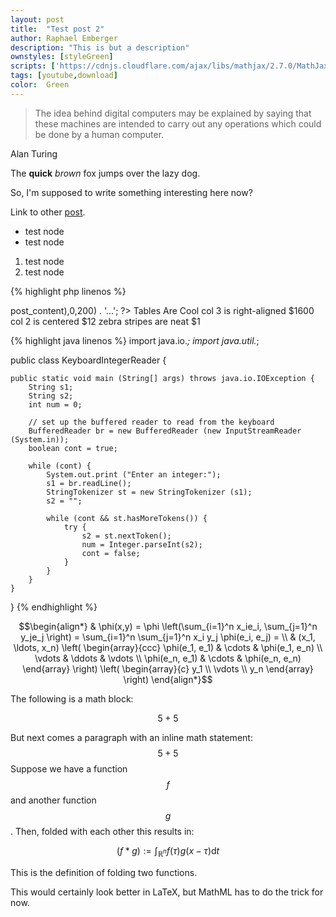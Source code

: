 ```yaml
---
layout: post
title:  "Test post 2"
author: Raphael Emberger
description: "This is but a description"
ownstyles: [styleGreen]
scripts: ['https://cdnjs.cloudflare.com/ajax/libs/mathjax/2.7.0/MathJax.js?config=TeX-AMS-MML_HTMLorMML']
tags: [youtube,download]
color:	Green
---
```

> The idea behind digital computers may be explained by saying that these machines are intended to carry out any operations which could be done by a human computer.

<footer>Alan Turing</footer>

The **quick** *brown* fox jumps over the lazy dog.

So, I'm supposed to write something interesting here now?

Link to other [post](/2017/04/04/testpost/).

- test node
- test node

1. test node
2. test node

<script src="https://gist.github.com/nmyers/d5d78fc32e458d309eab4fb89a258f1b.js"></script>

<script src="https://gist.github.com/martin056/0cb85ab4122daed285e34b49af16044e.js"></script>

{% highlight php linenos %}
<?php
function add_opengraph_markup() {
  if (is_single()) {
    global $post;
    $twitter_handle = '';
    $image = get_image(get_field('main_image'),'692x410');
    $description = substr(strip_tags($post->post_content),0,200) . '...';
?>
<meta property="og:title" content="<?php the_title(); ?>" />
<meta property="og:type" content="article" />
<meta property="og:image:url" content="<?=$image?>" />
<meta property="og:url" content="<?php the_permalink(); ?>" />
<meta property="og:description" content="<?=$description?>" />
<meta property="og:site_name" content="<?=get_bloginfo('name')?>" />

<meta name="twitter:card" content="summary_large_image">
<meta name="twitter:site" content="@<?=$twitter_handle?>">
<meta name="twitter:title" content="<?php the_title(); ?>">
<meta name="twitter:description" content="<?=$description?>">
<meta name="twitter:image" content="<?=$image?>">
<?php
  }
}
add_action('wp_head', 'add_opengraph_markup');
{% endhighlight %}

| Tables        | Are           | Cool  |
| ------------- |:-------------:| -----:|
| col 3 is      | right-aligned | $1600 |
| col 2 is      | centered      |   $12 |
| zebra stripes | are neat      |    $1 |

{% highlight java linenos %}
import java.io.*;
import java.util.*;

public class KeyboardIntegerReader {

    public static void main (String[] args) throws java.io.IOException {
        String s1;
        String s2;
        int num = 0;

        // set up the buffered reader to read from the keyboard
        BufferedReader br = new BufferedReader (new InputStreamReader (System.in));
        boolean cont = true;

        while (cont) {
            System.out.print ("Enter an integer:");
            s1 = br.readLine();
            StringTokenizer st = new StringTokenizer (s1);
            s2 = "";

            while (cont && st.hasMoreTokens()) {
                try {
                    s2 = st.nextToken();
                    num = Integer.parseInt(s2);
                    cont = false;
                }
            }
        }
    }
}
{% endhighlight %}

$$\begin{align*}
  & \phi(x,y) = \phi \left(\sum_{i=1}^n x_ie_i, \sum_{j=1}^n y_je_j \right)
  = \sum_{i=1}^n \sum_{j=1}^n x_i y_j \phi(e_i, e_j) = \\
  & (x_1, \ldots, x_n) \left( \begin{array}{ccc}
      \phi(e_1, e_1) & \cdots & \phi(e_1, e_n) \\
      \vdots & \ddots & \vdots \\
      \phi(e_n, e_1) & \cdots & \phi(e_n, e_n)
    \end{array} \right)
  \left( \begin{array}{c}
      y_1 \\
      \vdots \\
      y_n
    \end{array} \right)
\end{align*}$$


The following is a math block:

$$5 + 5$$

But next comes a paragraph with an inline math statement: $$5 + 5$$
Suppose we have a function $$f$$ and another function $$g$$. Then, folded with each other this results in:

$$(f*g):=\int_{\mathbb R^n}f(\tau)g(x-\tau)\mathrm dt$$

This is the definition of folding two functions.

This would certainly look better in LaTeX, but MathML has to do the trick for now.
